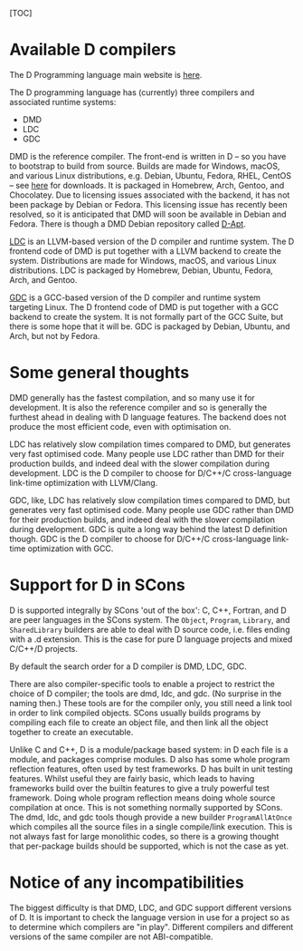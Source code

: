 [TOC]


# Available D compilers

The D Programming language main website is [here](https://dlang.org/).

The D programming language has (currently) three compilers and associated runtime systems:

- DMD 
- LDC
- GDC

DMD is the reference compiler. The front-end is written in D – so you have to bootstrap to build from source. Builds are made for Windows, macOS, and various Linux distributions, e.g. Debian, Ubuntu, Fedora, RHEL, CentOS – see [here](https://dlang.org/download.html) for downloads. It is packaged in Homebrew, Arch, Gentoo, and Chocolatey. Due to licensing issues associated with the backend, it has not been package by Debian or Fedora. This licensing issue has recently been resolved, so it is anticipated that DMD will soon be available in Debian and Fedora. There is though a DMD Debian repository called [D-Apt](http://d-apt.sourceforge.net/).

[LDC](https://wiki.dlang.org/LDC) is an LLVM-based version of the D compiler and runtime system. The D frontend code of DMD is put together with a LLVM backend to create the system. Distributions are made for Windows, macOS, and various Linux distributions. LDC is packaged by Homebrew, Debian, Ubuntu, Fedora, Arch, and Gentoo.

[GDC](https://gdcproject.org/) is a GCC-based version of the D compiler and runtime system targeting Linux. The D frontend code of DMD is put together with a GCC backend to create the system. It is not formally part of the GCC Suite, but there is some hope that it will be. GDC is packaged by Debian, Ubuntu, and Arch, but not by Fedora.

# Some general thoughts

DMD generally has the fastest compilation, and so many use it for development. It is also the reference compiler and so is generally the furthest ahead in dealing with D language features. The backend does not produce the most efficient code, even with optimisation on.

LDC has relatively slow compilation times compared to DMD, but generates very fast optimised code. Many people use LDC rather than DMD for their production builds, and indeed deal with the slower compilation during development. LDC is the D compiler to choose for D/C++/C cross-language link-time optimization with LLVM/Clang.

GDC, like, LDC has relatively slow compilation times compared to DMD, but generates very fast optimised code. Many people use GDC rather than DMD for their production builds, and indeed deal with the slower compilation during development. GDC is quite a long way behind the latest D definition though. GDC is the D compiler to choose for D/C++/C cross-language link-time optimization with GCC.

# Support for D in SCons

D is supported integrally by SCons 'out of the box': C, C++, Fortran, and D are peer languages in the SCons system. The `Object`, `Program`, `Library`, and `SharedLibrary` builders are able to deal with D source code, i.e. files ending with a .d extension. This is the case for pure D language projects and mixed C/C++/D projects.

By default the search order for a D compiler is DMD, LDC, GDC.

There are also compiler-specific tools to enable a project to restrict the choice of D compiler; the tools are dmd, ldc, and gdc. (No surprise in the naming then.) These tools are for the compiler only, you still need a link tool in order to link compiled objects. SCons usually builds programs by compiling each file to create an object file, and then link all the object together to create an executable.

Unlike C and C++, D is a module/package based system: in D each file is a module, and packages comprise modules. D also has some whole program reflection features, often used by test frameworks. D has built in unit testing features. Whilst useful they are fairly basic, which leads to having frameworks build over the builtin features to give a truly powerful test framework. Doing whole program reflection means doing whole source compilation at once. This is not something normally supported by SCons. The dmd, ldc, and gdc tools though provide a new builder `ProgramAllAtOnce` which compiles all the source files in a single compile/link execution. This is not always fast for large monolithic codes, so there is a growing thought that per-package builds should be supported, which is not the case as yet.

# Notice of any incompatibilities

The biggest difficulty is that DMD, LDC, and GDC support different versions of D. It is important to check the language version in use for a project so as to determine which compilers are "in play". Different compilers and different versions of the same compiler are not ABI-compatible.